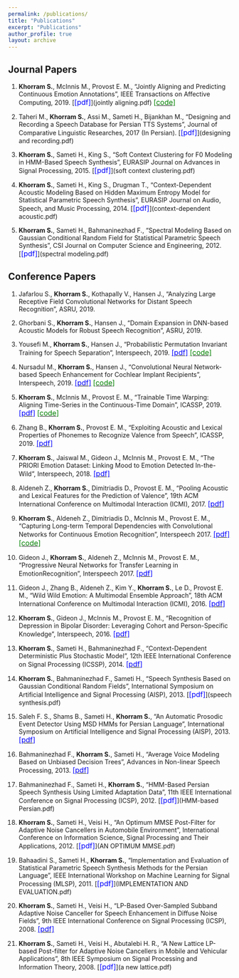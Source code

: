 ```yaml
---
permalink: /publications/
title: "Publications"
excerpt: "Publications"
author_profile: true
layout: archive
---
```


Journal Papers
--------------

1. **Khorram S.**, McInnis M., Provost E. M., “Jointly Aligning and Predicting Continuous Emotion Annotations”, IEEE Transactions on Affective Computing, 2019. [<font size="-0.5"><span style="color:blue;">[pdf]</span></font>](jointly aligning.pdf) [<font size="-0.5"><span style="color:green;">[code]</span></font>](https://github.com/soheil-khorram/MDS-network)

2. Taheri M., **Khorram S.**, Assi M., Sameti H., Bijankhan M., “Designing and Recording a Speech Database for Persian TTS Systems”, Journal of Comparative Linguistic Researches, 2017 (In Persian). [<font size="-0.5"><span style="color:blue;">[pdf]</span></font>](designing and recording.pdf)

3. **Khorram S.**, Sameti H., King S., “Soft Context Clustering for F0 Modeling in HMM-Based Speech Synthesis”, EURASIP Journal on Advances in Signal Processing, 2015. [<font size="-0.5"><span style="color:blue;">[pdf]</span></font>](soft context clustering.pdf)

4. **Khorram S.**, Sameti H., King S., Drugman T., “Context-Dependent Acoustic Modeling Based on Hidden Maximum Entropy Model for Statistical Parametric Speech Synthesis”, EURASIP Journal on Audio, Speech, and Music Processing, 2014. [<font size="-0.5"><span style="color:blue;">[pdf]</span></font>](context-dependent acoustic.pdf)

5. **Khorram S.**, Sameti H., Bahmaninezhad F., “Spectral Modeling Based on Gaussian Conditional Random Field for Statistical Parametric Speech Synthesis”, CSI Journal on Computer Science and Engineering, 2012. [<font size="-0.5"><span style="color:blue;">[pdf]</span></font>](spectral modeling.pdf)

Conference Papers
-----------------

1. Jafarlou S., **Khorram S.**, Kothapally V., Hansen J., “Analyzing Large Receptive Field Convolutional Networks for Distant
Speech Recognition”, ASRU, 2019.

2. Ghorbani S., **Khorram S.**, Hansen J., “Domain Expansion in DNN-based Acoustic Models for Robust Speech Recognition”, ASRU, 2019.

3. Yousefi M., **Khorram S.**, Hansen J., “Probabilistic Permutation Invariant Training for Speech Separation”, Interspeech, 2019. [<font size="-0.5"><span style="color:blue;">[pdf]</span></font>](Probabilistic_Permutation_Invariant.pdf) [<font size="-0.5"><span style="color:green;">[code]</span></font>](https://github.com/soheil-khorram/Prob-PIT)

4. Nursadul M., **Khorram S.**, Hansen J., “Convolutional Neural Network-based Speech Enhancement for Cochlear Implant Recipients”, Interspeech, 2019. [<font size="-0.5"><span style="color:blue;">[pdf]</span></font>](convolutional_neural_network_based.pdf) [<font size="-0.5"><span style="color:green;">[code]</span></font>](https://github.com/soheil-khorram/DNN-based-speech-enhancement)

5. **Khorram S.**, McInnis M., Provost E. M., “Trainable Time Warping: Aligning Time-Series in the Continuous-Time Domain”, ICASSP, 2019. [<font size="-0.5"><span style="color:blue;">[pdf]</span></font>](Trainable_Time_Warping.pdf) [<font size="-0.5"><span style="color:green;">[code]</span></font>](https://github.com/soheil-khorram/TTW)

6. Zhang B., **Khorram S.**, Provost E. M., “Exploiting Acoustic and Lexical Properties of Phonemes to Recognize Valence from Speech”, ICASSP, 2019. [<font size="-0.5"><span style="color:blue;">[pdf]</span></font>](exploiting_acoustic_and_lexical_properties.pdf)

7. **Khorram S.**, Jaiswal M., Gideon J., McInnis M., Provost E. M., “The PRIORI Emotion Dataset: Linking Mood to Emotion Detected In-the-Wild”, Interspeech, 2018. [<font size="-0.5"><span style="color:blue;">[pdf]</span></font>](BPD_Emotion.pdf)

8. Aldeneh Z., **Khorram S.**, Dimitriadis D., Provost E. M., “Pooling Acoustic and Lexical Features for the Prediction of Valence”, 19th ACM International Conference on Multimodal Interaction (ICMI), 2017. [<font size="-0.5"><span style="color:blue;">[pdf]</span></font>](pooling.pdf)

9. **Khorram S.**, Aldeneh Z., Dimitriadis D., McInnis M., Provost E. M., “Capturing Long-term Temporal Dependencies with Convolutional Networks for Continuous Emotion Recognition”, Interspeech 2017. [<font size="-0.5"><span style="color:blue;">[pdf]</span></font>](capturing-long-term.pdf) [<font size="-0.5"><span style="color:green;">[code]</span></font>](https://github.com/soheil-khorram/neural-network)

10. Gideon J., **Khorram S.**, Aldeneh Z., McInnis M., Provost E. M., “Progressive Neural Networks for Transfer Learning in EmotionRecognition”, Interspeech 2017. [<font size="-0.5"><span style="color:blue;">[pdf]</span></font>](progressive.pdf)

11. Gideon J., Zhang B., Aldeneh Z., Kim Y., **Khorram S.**, Le D., Provost E. M., “Wild Wild Emotion: A Multimodal Ensemble Approach”, 18th ACM International Conference on Multimodal Interaction (ICMI), 2016. [<font size="-0.5"><span style="color:blue;">[pdf]</span></font>](wild-wild-emotion.pdf)

12. **Khorram S.**, Gideon J., McInnis M., Provost E. M., “Recognition of Depression in Bipolar Disorder: Leveraging Cohort and Person-Specific Knowledge”, Interspeech, 2016. [<font size="-0.5"><span style="color:blue;">[pdf]</span></font>](depression.pdf)

13. **Khorram S.**, Sameti H., Bahmaninezhad F., “Context-Dependent Deterministic Plus Stochastic Model”, 12th IEEE International Conference on Signal Processing (ICSSP), 2014. [<font size="-0.5"><span style="color:blue;">[pdf]</span></font>](context-dependent.pdf)

14. **Khorram S.**, Bahmaninezhad F., Sameti H., “Speech Synthesis Based on Gaussian Conditional Random Fields”, International Symposium on Artificial Intelligence and Signal Processing (AISP), 2013. [<font size="-0.5"><span style="color:blue;">[pdf]</span></font>](speech synthesis.pdf)

15. Saleh F. S., Shams B., Sameti H., **Khorram S.**, “An Automatic Prosodic Event Detector Using MSD HMMs for Persian Language”, International Symposium on Artificial Intelligence and Signal Processing (AISP), 2013. [<font size="-0.5"><span style="color:blue;">[pdf]</span></font>](an_automatic_prosodic.pdf)

16. Bahmaninezhad F., **Khorram S.**, Sameti H., “Average Voice Modeling Based on Unbiased Decision Trees”, Advances in Non-linear Speech Processing, 2013. [<font size="-0.5"><span style="color:blue;">[pdf]</span></font>](average-voice-modeling.pdf)

17. Bahmaninezhad F., Sameti H., **Khorram S.**, “HMM-Based Persian Speech Synthesis Using Limited Adaptation Data”, 11th IEEE International Conference on Signal Processing (ICSP), 2012. [<font size="-0.5"><span style="color:blue;">[pdf]</span></font>](HMM-based Persian.pdf)

18. **Khorram S.**, Sameti H., Veisi H., “An Optimum MMSE Post-Filter for Adaptive Noise Cancellers in Automobile Environment”, International Conference on Information Science, Signal Processing and Their Applications, 2012. [<font size="-0.5"><span style="color:blue;">[pdf]</span></font>](AN OPTIMUM MMSE.pdf)

19. Bahaadini S., Sameti H., **Khorram S.**, “Implementation and Evaluation of Statistical Parametric Speech Synthesis Methods for the Persian Language”, IEEE International Workshop on Machine Learning for Signal Processing (MLSP), 2011. [<font size="-0.5"><span style="color:blue;">[pdf]</span></font>](IMPLEMENTATION AND EVALUATION.pdf)

20. **Khorram S.**, Sameti H., Veisi H., “LP-Based Over-Sampled Subband Adaptive Noise Canceller for Speech Enhancement in Diffuse Noise Fields”, 9th IEEE International Conference on Signal Processing (ICSP), 2008. [<font size="-0.5"><span style="color:blue;">[pdf]</span></font>](lp_based.pdf)

21. **Khorram S.**, Sameti H., Veisi H., Abutalebi H. R., “A New Lattice LP-based Post-filter for Adaptive Noise Cancellers in Mobile and Vehicular Applications”, 8th IEEE Symposium on Signal Processing and Information Theory, 2008. [<font size="-0.5"><span style="color:blue;">[pdf]</span></font>](a new lattice.pdf)
